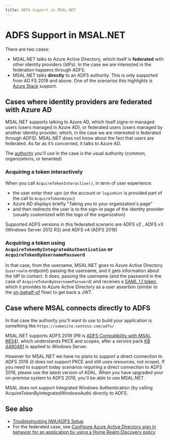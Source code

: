 ```yaml
---
title: ADFS Support in MSAL.NET
---
```


# ADFS Support in MSAL.NET

There are two cases:

- MSAL.NET talks to Azure Active Directory, which itself is **federated** with other identity providers (IdPs). In the case we are interested in the federation happens through ADFS.
- MSAL.NET talks **directly** to an ADFS authority. This is only supported from AD FS 2019 and above. One of the scenarios this highlights is [Azure Stack](https://azure.microsoft.com/overview/azure-stack/) support.

## Cases where identity providers are federated with Azure AD

MSAL.NET supports talking to Azure AD, which itself signs-in managed users (users managed in Azure AD), or federated users (users managed by another identity provider, which, in the case we are interested is federated through ADFS). MSAL.NET does not know about the fact that users are federated. As far as it’s concerned, it talks to Azure AD.

The [authority](/azure/active-directory/develop/msal-client-applications) you'll use in the case is the usual authority (common, organizations, or tenanted)

### Acquiring a token interactively

When you call `AcquireTokenInteractive()`, in term of user experience:

- the user enter their upn (or the account or `loginHint` is provided part of the call to `AcquireTokenAsync`)
- Azure AD displays briefly "Taking you to your organization's page"
- and then redirects the user is to the sign-in page of the identity provider (usually customized with the logo of the organization)

Supported ADFS versions in this federated scenario are ADFS v2 , ADFS v3 (Windows Server 2012 R2) and ADFS v4 (ADFS 2016)

### Acquiring a token using `AcquireTokenByIntegratedAuthentication` or `AcquireTokenByUsernamePassword`

In that case, from the username, MSAL.NET goes to Azure Active Directory (`userrealm` endpoint) passing the username, and it gets information about the IdP to contact. It does, passing the username (and the password in the case of `AcquireTokenByUsernamePassword`) and receives a [SAML 1.1 token](/azure/active-directory/develop/reference-saml-tokens), which it provides to Azure Active Directory as a user assertion (similar to the [on-behalf-of](../web-apps-apis/on-behalf-of-flow.md) flow) to get back a JWT.

## Case where MSAL connects directly to ADFS

In that case the authority you'll want to use to build your application is something like `https://somesite.contoso.com/adfs/`

MSAL.NET supports ADFS 2019 (PR is [ADFS Compatibility with MSAL #834](https://github.com/AzureAD/microsoft-authentication-library-for-dotnet/pull/834)), which understands PKCE and scopes, after a service pack [KB 4490481](https://support.microsoft.com/help/4490481/windows-10-update-kb4490481) is applied to Windows Server.

However for MSAL.NET we have no plans to support a direct connection to ADFS 2016 (it does not support PKCE and still uses resources, not scope). If you need to support today scenarios requiring a direct connection to ADFS 2016, please use the latest version of ADAL. When you have upgraded your on-premise system to ADFS 2019, you'll be able to use MSAL.NET.

MSAL does not support Integrated Windows Authentication (by calling AcquireTokenByIntegratedWindowsAuth) directly to ADFS.

## See also

- [Troubleshooting IWA/ADFS Setup](/windows-server/identity/ad-fs/troubleshooting/ad-fs-tshoot-iwa)
- For the federated case, see [Configure Azure Active Directory sign in behavior for an application by using a Home Realm Discovery policy](/azure/active-directory/manage-apps/configure-authentication-for-federated-users-portal)
